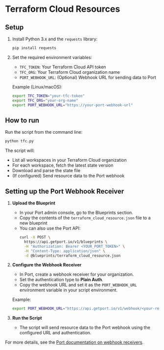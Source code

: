 # Terraform Cloud Resources

## Setup

1. Install Python 3.x and the `requests` library:
   ```sh
   pip install requests
   ```
2. Set the required environment variables:
   - `TFC_TOKEN`: Your Terraform Cloud API token
   - `TFC_ORG`: Your Terraform Cloud organization name
   - `PORT_WEBHOOK_URL`: (Optional) Webhook URL for sending data to Port

   Example (Linux/macOS):
   ```sh
   export TFC_TOKEN="your-tfc-token"
   export TFC_ORG="your-org-name"
   export PORT_WEBHOOK_URL="https://your-port-webhook-url"
   ```

## How to run

Run the script from the command line:
```sh
python tfc.py
```

The script will:
- List all workspaces in your Terraform Cloud organization
- For each workspace, fetch the latest state version
- Download and parse the state file
- (If configured) Send resource data to the Port webhook

## Setting up the Port Webhook Receiver

1. **Upload the Blueprint**
   - In your Port admin console, go to the Blueprints section.
   - Copy the contents of the `terraform_cloud_resource.json` file to a new blueprint
   - You can also use the Port API:
     ```sh
     curl -X POST \
       https://api.getport.io/v1/blueprints \
       -H "Authorization: Bearer <YOUR_PORT_TOKEN>" \
       -H "Content-Type: application/json" \
       -d @blueprints/terraform_cloud_resource.json
     ```

2. **Configure the Webhook Receiver**
   - In Port, create a webhook receiver for your organization.
   - Set the authentication type to **Plain Auth**.
   - Copy the webhook URL and set it as the `PORT_WEBHOOK_URL` environment variable in your script environment.

   Example:
   ```sh
   export PORT_WEBHOOK_URL="https://api.getport.io/v1/webhook/<your-receiver-id>"
   ```

3. **Run the Script**
   - The script will send resource data to the Port webhook using the configured URL and authentication.

For more details, see the [Port documentation on webhook receivers](https://docs.port.io/docs/webhook-receivers).